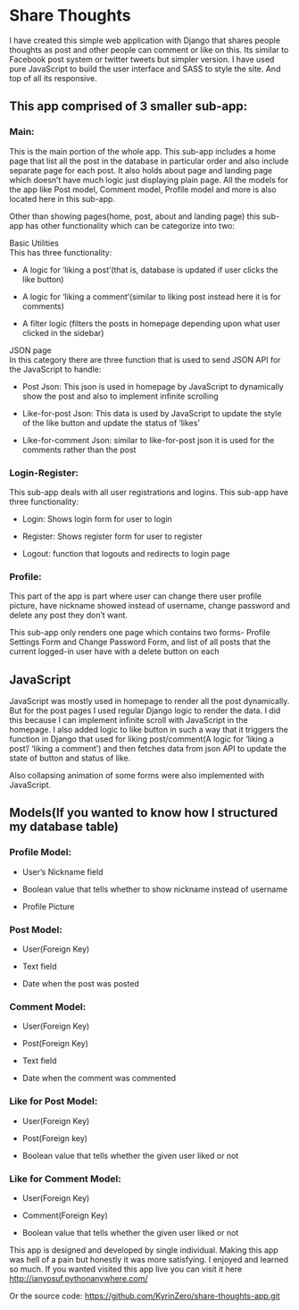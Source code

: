 # Share Thoughts

I have created this simple web application with Django that shares people thoughts as
post and other people can comment or like on this. Its similar to Facebook post
system or twitter tweets but simpler version. I have used pure JavaScript to
build the user interface and SASS to style the site. And top of all its
responsive.

## This app comprised of 3 smaller sub-app:

### Main:

This is the main portion of the whole app. This sub-app includes a home page
that list all the post in the database in particular order and also include
separate page for each post. It also holds about page and landing page which
doesn’t have much logic just displaying plain page. All the models for the app
like Post model, Comment model, Profile model and more is also located here in
this sub-app.

Other than showing pages(home, post, about and landing page) this sub-app has
other functionality which can be categorize into two:

Basic Utilities  
This has three functionality:

- A logic for ‘liking a post’(that is, database is updated if user clicks the
  like button)

- A logic for ‘liking a comment’(similar to liking post instead here it is for
  comments)

- A filter logic (filters the posts in homepage depending upon what user
  clicked in the sidebar)

JSON page  
In this category there are three function that is used to send JSON API for the
JavaScript to handle:

- Post Json: This json is used in homepage by JavaScript to dynamically show
  the post and also to implement infinite scrolling

- Like-for-post Json: This data is used by JavaScript to update the style of
  the like button and update the status of ‘likes’

- Like-for-comment Json: similar to like-for-post json it is used for the
  comments rather than the post

### Login-Register:

This sub-app deals with all user registrations and logins. This sub-app have
three functionality:

- Login: Shows login form for user to login

- Register: Shows register form for user to register

- Logout: function that logouts and redirects to login page

### Profile:

This part of the app is part where user can change there user profile picture,
have nickname showed instead of username, change password and delete any post
they don’t want.

This sub-app only renders one page which contains two forms- Profile Settings
Form and Change Password Form, and list of all posts that the current logged-in
user have with a delete button on each

## JavaScript

JavaScript was mostly used in homepage to render all the post dynamically. But
for the post pages I used regular Django logic to render the data. I did this
because I can implement infinite scroll with JavaScript in the homepage. I also
added logic to like button in such a way that it triggers the function in Django
that used for liking post/comment(A logic for ‘liking a post’/ ‘liking a
comment’) and then fetches data from json API to update the state of button and
status of like.

Also collapsing animation of some forms were also implemented with JavaScript.

## Models(If you wanted to know how I structured my database table)

### Profile Model:

- User’s Nickname field

- Boolean value that tells whether to show nickname instead of username

- Profile Picture

### Post Model:

- User(Foreign Key)

- Text field

- Date when the post was posted

### Comment Model:

- User(Foreign Key)

- Post(Foreign Key)

- Text field

- Date when the comment was commented

### Like for Post Model:

- User(Foreign Key)

- Post(Foreign key)

- Boolean value that tells whether the given user liked or not

### Like for Comment Model:

- User(Foreign Key)

- Comment(Foreign Key)

- Boolean value that tells whether the given user liked or not

This app is designed and developed by single individual. Making this app was
hell of a pain but honestly it was more satisfying. I enjoyed and learned so
much. If you wanted visited this app live you can visit it here
http://ianyosuf.pythonanywhere.com/

Or the source code: https://github.com/KyrinZero/share-thoughts-app.git
